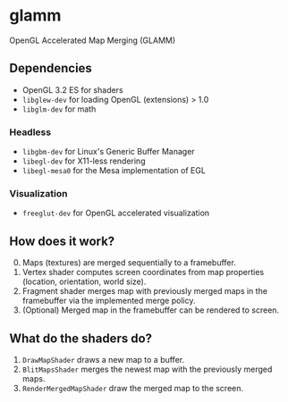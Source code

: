 # glamm
OpenGL Accelerated Map Merging (GLAMM)

## Dependencies

- OpenGL 3.2 ES for shaders
- `libglew-dev` for loading OpenGL (extensions) > 1.0
- `libglm-dev` for math

### Headless

- `libgbm-dev` for Linux's Generic Buffer Manager
- `libegl-dev` for X11-less rendering
- `libegl-mesa0` for the Mesa implementation of EGL

### Visualization

- `freeglut-dev` for OpenGL accelerated visualization

## How does it work?

0. Maps (textures) are merged sequentially to a framebuffer.
1. Vertex shader computes screen coordinates from map properties (location, orientation, world size).
2. Fragment shader merges map with previously merged maps in the framebuffer via the implemented merge policy.
3. (Optional) Merged map in the framebuffer can be rendered to screen. 

## What do the shaders do?

1. `DrawMapShader` draws a new map to a buffer.
2. `BlitMapsShader` merges the newest map with the previously merged maps.
3. `RenderMergedMapShader` draw the merged map to the screen.